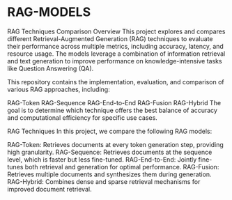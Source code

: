 # RAG-MODELS

RAG Techniques Comparison
Overview
This project explores and compares different Retrieval-Augmented Generation (RAG) techniques to evaluate their performance across multiple metrics, including accuracy, latency, and resource usage. The models leverage a combination of information retrieval and text generation to improve performance on knowledge-intensive tasks like Question Answering (QA).

This repository contains the implementation, evaluation, and comparison of various RAG approaches, including:

RAG-Token
RAG-Sequence
RAG-End-to-End
RAG-Fusion
RAG-Hybrid
The goal is to determine which technique offers the best balance of accuracy and computational efficiency for specific use cases.

RAG Techniques
In this project, we compare the following RAG models:

RAG-Token: Retrieves documents at every token generation step, providing high granularity.
RAG-Sequence: Retrieves documents at the sequence level, which is faster but less fine-tuned.
RAG-End-to-End: Jointly fine-tunes both retrieval and generation for optimal performance.
RAG-Fusion: Retrieves multiple documents and synthesizes them during generation.
RAG-Hybrid: Combines dense and sparse retrieval mechanisms for improved document retrieval.